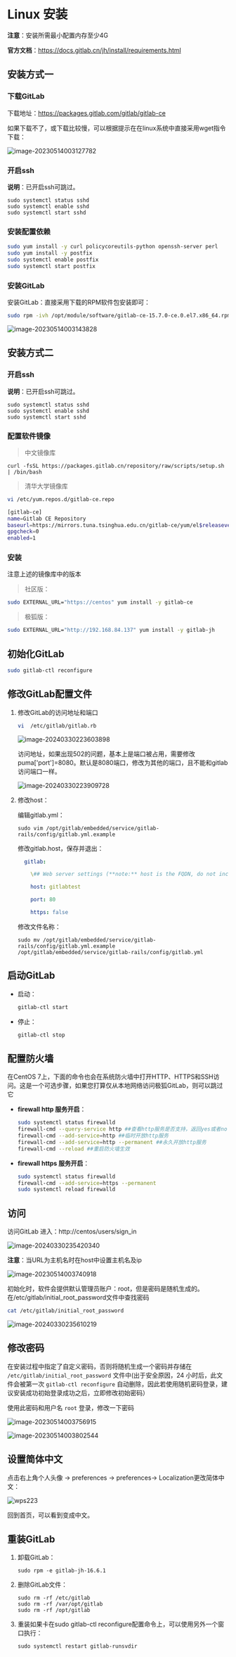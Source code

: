 # Linux 安装

**注意**：安装所需最小配置内存至少4G

**官方文档**：https://docs.gitlab.cn/jh/install/requirements.html

## 安装方式一

### 下载GitLab

下载地址：https://packages.gitlab.com/gitlab/gitlab-ce

如果下载不了，或下载比较慢，可以根据提示在在linux系统中直接采用wget指令下载：

![image-20230514003127782](https://fastly.jsdelivr.net/gh/LetengZzz/img@main/Two-C/img/Java/202305140107182.png)

### 开启ssh

**说明**：已开启ssh可跳过。

```shell
sudo systemctl status sshd
sudo systemctl enable sshd
sudo systemctl start sshd
```

### 安装配置依赖

```sh
sudo yum install -y curl policycoreutils-python openssh-server perl
sudo yum install -y postfix
sudo systemctl enable postfix
sudo systemctl start postfix
```

### 安装GitLab

安装GitLab：直接采用下载的RPM软件包安装即可：

```sh
sudo rpm -ivh /opt/module/software/gitlab-ce-15.7.0-ce.0.el7.x86_64.rpm
```

![image-20230514003143828](https://fastly.jsdelivr.net/gh/LetengZzz/img@main/Two-C/img/Java/202305140107080.png)

## 安装方式二

### 开启ssh

**说明**：已开启ssh可跳过。

```shell
sudo systemctl status sshd
sudo systemctl enable sshd
sudo systemctl start sshd
```

### 配置软件镜像

> 中文镜像库

```
curl -fsSL https://packages.gitlab.cn/repository/raw/scripts/setup.sh | /bin/bash
```

> 清华大学镜像库

```sh
vi /etc/yum.repos.d/gitlab-ce.repo
```

```sh
[gitlab-ce]
name=Gitlab CE Repository
baseurl=https://mirrors.tuna.tsinghua.edu.cn/gitlab-ce/yum/el$releasever/
gpgcheck=0
enabled=1
```

### 安装

注意上述的镜像库中的版本

> 社区版：

```bash
sudo EXTERNAL_URL="https://centos" yum install -y gitlab-ce
```

> 极狐版：

```bash
sudo EXTERNAL_URL="http://192.168.84.137" yum install -y gitlab-jh
```

## 初始化GitLab

```bash
sudo gitlab-ctl reconfigure
```

## 修改GitLab配置文件

1. 修改GitLab的访问地址和端口

   ```sh
   vi  /etc/gitlab/gitlab.rb
   ```

   ![image-20240330223603898](https://fastly.jsdelivr.net/gh/LetengZzz/img@main/tc2/img202403302236309.png)

   访问地址，如果出现502的问题，基本上是端口被占用，需要修改puma['port']=8080。默认是8080端口，修改为其他的端口，且不能和gitlab访问端口一样。

   ![image-20240330223909728](https://fastly.jsdelivr.net/gh/LetengZzz/img@main/tc2/img202403302239678.png)

2. 修改host：

   编辑gitlab.yml：

   ```shell
   sudo vim /opt/gitlab/embedded/service/gitlab-rails/config/gitlab.yml.example
   ```

   修改gitlab.host，保存并退出：

   ```yaml  gitlab:
     gitlab:
   
       \## Web server settings (**note:** host is the FQDN, do not include http://)
   
       host: gitlabtest
   
       port: 80
   
       https: false
   ```

   修改文件名称：

   ```shell
   sudo mv /opt/gitlab/embedded/service/gitlab-rails/config/gitlab.yml.example /opt/gitlab/embedded/service/gitlab-rails/config/gitlab.yml
   ```

## 启动GitLab

  - 启动：

    ```bash
    gitlab-ctl start
    ```

  - 停止：

    ```bash
    gitlab-ctl stop
    ```

## 配置防火墙

在CentOS 7上，下面的命令也会在系统防火墙中打开HTTP、HTTPS和SSH访问。这是一个可选步骤，如果您打算仅从本地网络访问极狐GitLab，则可以跳过它

- **firewall http 服务开启**：

  ```bash
  sudo systemctl status firewalld
  firewall-cmd --query-service http ##查看http服务是否支持，返回yes或者no
  firewall-cmd --add-service=http ##临时开放http服务
  firewall-cmd --add-service=http --permanent ##永久开放http服务
  firewall-cmd --reload ##重启防火墙生效
  ```

- **firewall https 服务开启**：

  ```bash
  sudo systemctl status firewalld
  firewall-cmd --add-service=https --permanent
  sudo systemctl reload firewalld
  ```

## 访问

访问GitLab 进入：http://centos/users/sign_in

![image-20240330235420340](https://fastly.jsdelivr.net/gh/LetengZzz/img@main/tc2/img202403302354872.png)

**注意**：当URL为主机名时在host中设置主机名及ip

![image-20230514003740918](https://fastly.jsdelivr.net/gh/LetengZzz/img@main/Two-C/img/Java/202305140107910.png)

初始化时，软件会提供默认管理员账户：root，但是密码是随机生成的。在/etc/gitlab/initial_root_password文件中查找密码

```sh
cat /etc/gitlab/initial_root_password
```

![image-20240330235610219](https://fastly.jsdelivr.net/gh/LetengZzz/img@main/tc2/img202403302356640.png)



## 修改密码

在安装过程中指定了自定义密码，否则将随机生成一个密码并存储在 `/etc/gitlab/initial_root_password` 文件中(出于安全原因，24 小时后，此文件会被第一次 `gitlab-ctl reconfigure` 自动删除，因此若使用随机密码登录，建议安装成功初始登录成功之后，立即修改初始密码）

使用此密码和用户名 `root` 登录，修改一下密码

![image-20230514003756915](https://fastly.jsdelivr.net/gh/LetengZzz/img@main/Two-C/img/Java/202305140107749.png)

![image-20230514003802544](https://fastly.jsdelivr.net/gh/LetengZzz/img@main/Two-C/img/Java/202305140107587.png)

## 设置简体中文

点击右上角个人头像 -> preferences -> preferences-> Localization更改简体中文：

![wps223](https://fastly.jsdelivr.net/gh/LetengZzz/img@main/tc2/img202406131328090.jpg)

回到首页，可以看到变成中文。

## 重装GitLab

1. 卸载GitLab：

   ```shell
   sudo rpm -e gitlab-jh-16.6.1
   ```

2. 删除GitLab文件：

   ```shell
   sudo rm -rf /etc/gitlab
   sudo rm -rf /var/opt/gitlab
   sudo rm -rf /opt/gitlab
   ```

3. 重装如果卡在sudo gitlab-ctl reconfigure配置命令上，可以使用另外一个窗口执行：

   ```shell
   sudo systemctl restart gitlab-runsvdir
   ```



